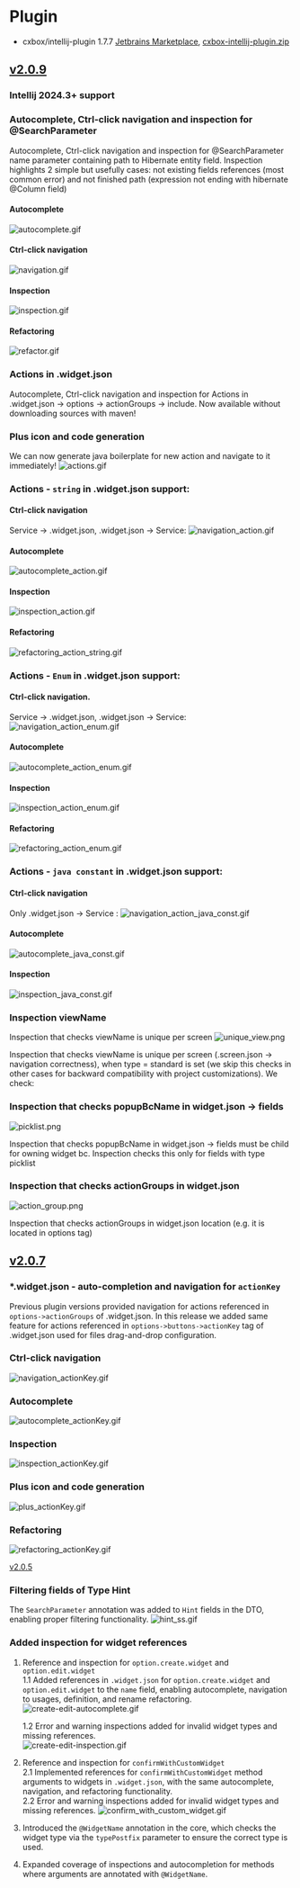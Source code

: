 # Plugin
* cxbox/intellij-plugin 1.7.7 [Jetbrains Marketplace](https://plugins.jetbrains.com/plugin/19523-platform-tools/versions/stable/653424), [cxbox-intellij-plugin.zip](https://disk.yandex.ru/d/MWls9m_TPiBdQA)

## [v2.0.9](/new/version209/)

### Intellij 2024.3+ support

### Autocomplete, Ctrl-click navigation and inspection for @SearchParameter
Autocomplete, Ctrl-click navigation and inspection for @SearchParameter name parameter containing path to Hibernate entity field. Inspection highlights 2 simple but usefully cases: not existing fields references (most common error) and not finished path (expression not ending with hibernate @Column field)

#### Autocomplete
![autocomplete.gif](v209/autocomplete.gif)

#### Ctrl-click navigation
![navigation.gif](v209/navigation.gif)

#### Inspection
![inspection.gif](v209/inspection.gif)

#### Refactoring
![refactor.gif](v209/refactor.gif)

### Actions in .widget.json 
Autocomplete, Ctrl-click navigation and inspection for Actions in .widget.json -> options -> actionGroups -> include. Now available without downloading sources with maven!

### Plus icon and code generation
We can now generate java boilerplate for new action and navigate to it immediately!
![actions.gif](v209/actions.gif)

### **Actions - `string` in .widget.json support:**

#### Ctrl-click navigation
Service  -> .widget.json, .widget.json -> Service:
  ![navigation_action.gif](v209/navigation_action.gif)

#### Autocomplete
![autocomplete_action.gif](v209/autocomplete_action.gif)

#### Inspection
![inspection_action.gif](v209/inspection_action.gif)

#### Refactoring
![refactoring_action_string.gif](v209/refactoring_action_string.gif)

### **Actions - `Enum` in .widget.json support:**

#### Ctrl-click navigation.
Service  -> .widget.json, .widget.json -> Service:
![navigation_action_enum.gif](v209/navigation_action_enum.gif)

#### Autocomplete
![autocomplete_action_enum.gif](v209/autocomplete_action_enum.gif)

#### Inspection
![inspection_action_enum.gif](v209/inspection_action_enum.gif)

#### Refactoring
![refactoring_action_enum.gif](v209/refactoring_action_enum.gif) 

### Actions - `java constant`  in .widget.json support:

#### Ctrl-click navigation
Only .widget.json -> Service :
![navigation_action_java_const.gif](v209/navigation_action_java_const.gif)

#### Autocomplete
![autocomplete_java_const.gif](plugin%2Fautocomplete_java_const.gif)

#### Inspection
![inspection_java_const.gif](v209/inspection_java_const.gif)

### Inspection viewName
Inspection that checks viewName is unique per screen
![unique_view.png](v209/unique_view.png)

Inspection that checks viewName is unique per screen (.screen.json -> navigation correctness), when type = standard is set (we skip this checks in other cases for backward compatibility with project customizations). We check:
### Inspection that checks popupBcName in widget.json -> fields
![picklist.png](v209/picklist.png)

Inspection that checks popupBcName in widget.json -> fields must be child for owning widget bc. Inspection checks this only for fields with type picklist
### Inspection that checks actionGroups in widget.json
![action_group.png](v209/action_group.png)

Inspection that checks actionGroups in widget.json location (e.g. it is located in options tag)

## [v2.0.7](/new/version207/)
### *.widget.json - auto-completion and navigation for `actionKey`

Previous plugin versions provided navigation for actions referenced in `options->actionGroups` of .widget.json.
In this release we added same feature for actions referenced in `options->buttons->actionKey` tag of .widget.json used for files drag-and-drop configuration.

### Ctrl-click navigation
![navigation_actionKey.gif](v207/navigation_actionKey.gif)

### Autocomplete
![autocomplete_actionKey.gif](v207/autocomplete_actionKey.gif)

### Inspection
![inspection_actionKey.gif](v207/inspection_actionKey.gif)

### Plus icon and code generation
![plus_actionKey.gif](v207/plus_actionKey.gif)

### Refactoring
![refactoring_actionKey.gif](v207/refactoring_actionKey.gif)

[v2.0.5](/new/version205/)
### Filtering fields of Type Hint
The `SearchParameter` annotation was added to `Hint` fields in the DTO, enabling proper filtering functionality.
![hint_ss.gif](v205/hint_ss.gif)

### Added inspection for widget references
1. Reference and inspection for `option.create.widget` and `option.edit.widget`  
   1.1 Added references in `.widget.json` for `option.create.widget` and `option.edit.widget` to the `name` field, enabling autocomplete, navigation to usages, definition, and rename refactoring.  
      ![create-edit-autocomplete.gif](v205/create-edit-autocomplete.gif)

   1.2 Error and warning inspections added for invalid widget types and missing references.  
      ![create-edit-inspection.gif](v205/create-edit-inspection.gif)

2. Reference and inspection for `confirmWithCustomWidget`  
   2.1 Implemented references for `confirmWithCustomWidget` method arguments to widgets in `.widget.json`, with the same autocomplete, navigation, and refactoring functionality.  
   2.2 Error and warning inspections added for invalid widget types and missing references.
   ![confirm_with_custom_widget.gif](v205%2Fconfirm_with_custom_widget.gif)
3. Introduced the `@WidgetName` annotation in the core, which checks the widget type via the `typePostfix` parameter to ensure the correct type is used.
4. Expanded coverage of inspections and autocompletion for methods where arguments are annotated with `@WidgetName`.  
  

